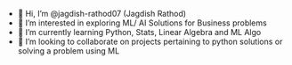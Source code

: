 - 👋 Hi, I’m @jagdish-rathod07 (Jagdish Rathod)
- 👀 I’m interested in exploring ML/ AI Solutions for Business problems
- 🌱 I’m currently learning Python, Stats, Linear Algebra and ML Algo
- 💞️ I’m looking to collaborate on projects pertaining to python solutions or solving a problem using ML


<!---
jagdish-rathod07/jagdish-rathod07 is a ✨ special ✨ repository because its `README.md` (this file) appears on your GitHub profile.
You can click the Preview link to take a look at your changes.
--->
